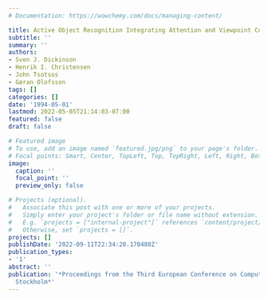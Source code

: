 ```yaml
---
# Documentation: https://wowchemy.com/docs/managing-content/

title: Active Object Recognition Integrating Attention and Viewpoint Control
subtitle: ''
summary: ''
authors:
- Sven J. Dickinson
- Henrik I. Christensen
- John Tsotsos
- Gøran Olofsson
tags: []
categories: []
date: '1994-05-01'
lastmod: 2022-05-05T21:14:03-07:00
featured: false
draft: false

# Featured image
# To use, add an image named `featured.jpg/png` to your page's folder.
# Focal points: Smart, Center, TopLeft, Top, TopRight, Left, Right, BottomLeft, Bottom, BottomRight.
image:
  caption: ''
  focal_point: ''
  preview_only: false

# Projects (optional).
#   Associate this post with one or more of your projects.
#   Simply enter your project's folder or file name without extension.
#   E.g. `projects = ["internal-project"]` references `content/project/deep-learning/index.md`.
#   Otherwise, set `projects = []`.
projects: []
publishDate: '2022-09-11T22:34:28.170480Z'
publication_types:
- '1'
abstract: ''
publication: '*Proceedings from the Third European Conference on Computer Vision,
  Stockholm*'
---
```

